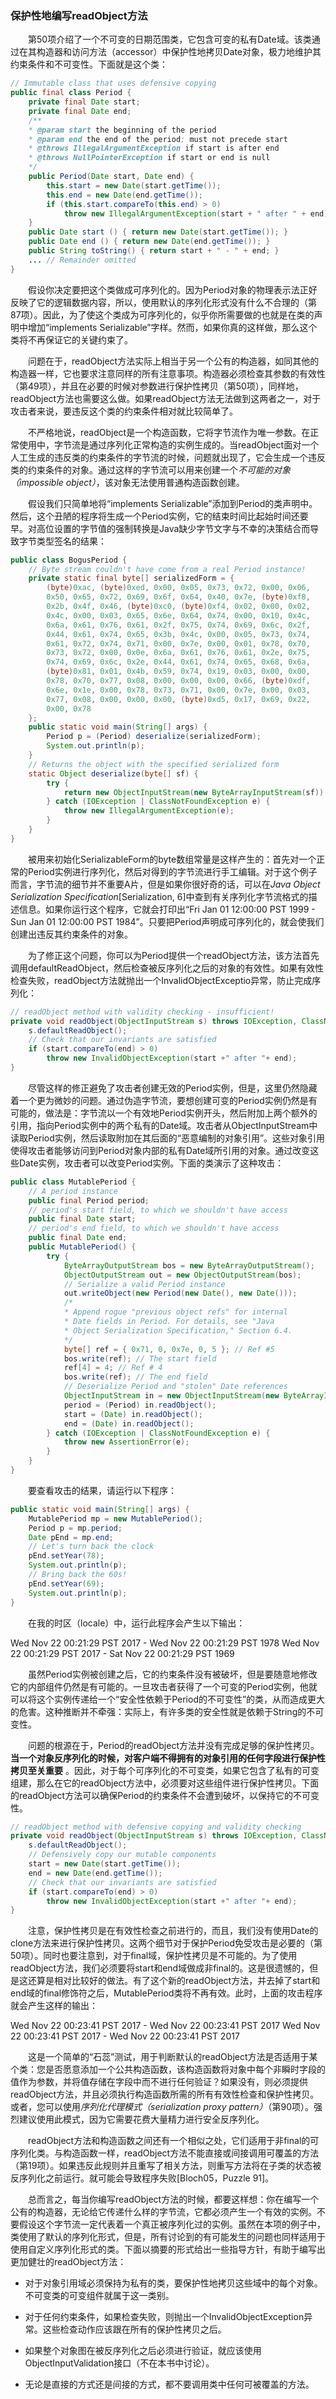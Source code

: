### 保护性地编写readObject方法

&emsp;&emsp;第50项介绍了一个不可变的日期范围类，它包含可变的私有Date域。该类通过在其构造器和访问方法（accessor）中保护性地拷贝Date对象，极力地维护其约束条件和不可变性。下面就是这个类：

```java
// Immutable class that uses defensive copying
public final class Period {
    private final Date start;
    private final Date end;
    /**
    * @param start the beginning of the period
    * @param end the end of the period; must not precede start
    * @throws IllegalArgumentException if start is after end
    * @throws NullPointerException if start or end is null
    */
    public Period(Date start, Date end) {
        this.start = new Date(start.getTime());
        this.end = new Date(end.getTime());
        if (this.start.compareTo(this.end) > 0)
            throw new IllegalArgumentException(start + " after " + end);
    }
    public Date start () { return new Date(start.getTime()); }
    public Date end () { return new Date(end.getTime()); }
    public String toString() { return start + " - " + end; }
    ... // Remainder omitted
}
```

&emsp;&emsp;假设你决定要把这个类做成可序列化的。因为Period对象的物理表示法正好反映了它的逻辑数据内容，所以，使用默认的序列化形式没有什么不合理的（第87项）。因此，为了使这个类成为可序列化的，似乎你所需要做的也就是在类的声明中增加“implements Serializable”字样。然而，如果你真的这样做，那么这个类将不再保证它的关键约束了。

&emsp;&emsp;问题在于，readObject方法实际上相当于另一个公有的构造器，如同其他的构造器一样，它也要求注意同样的所有注意事项。构造器必须检查其参数的有效性（第49项），并且在必要的时候对参数进行保护性拷贝（第50项），同样地，readObject方法也需要这么做。如果readObject方法无法做到这两者之一，对于攻击者来说，要违反这个类的约束条件相对就比较简单了。

&emsp;&emsp;不严格地说，readObject是一个构造函数，它将字节流作为唯一参数。在正常使用中，字节流是通过序列化正常构造的实例生成的。当readObject面对一个人工生成的违反类的约束条件的字节流的时候，问题就出现了，它会生成一个违反类的约束条件的对象。通过这样的字节流可以用来创建一个*不可能的对象（impossible object）*，该对象无法使用普通构造函数创建。

&emsp;&emsp;假设我们只简单地将“implements Serializable”添加到Period的类声明中。然后，这个丑陋的程序将生成一个Period实例，它的结束时间比起始时间还要早。对高位设置的字节值的强制转换是Java缺少字节文字与不幸的决策结合而导致字节类型签名的结果：

```java
public class BogusPeriod {
    // Byte stream couldn't have come from a real Period instance!
    private static final byte[] serializedForm = {
        (byte)0xac, (byte)0xed, 0x00, 0x05, 0x73, 0x72, 0x00, 0x06,
        0x50, 0x65, 0x72, 0x69, 0x6f, 0x64, 0x40, 0x7e, (byte)0xf8,
        0x2b, 0x4f, 0x46, (byte)0xc0, (byte)0xf4, 0x02, 0x00, 0x02,
        0x4c, 0x00, 0x03, 0x65, 0x6e, 0x64, 0x74, 0x00, 0x10, 0x4c,
        0x6a, 0x61, 0x76, 0x61, 0x2f, 0x75, 0x74, 0x69, 0x6c, 0x2f,
        0x44, 0x61, 0x74, 0x65, 0x3b, 0x4c, 0x00, 0x05, 0x73, 0x74,
        0x61, 0x72, 0x74, 0x71, 0x00, 0x7e, 0x00, 0x01, 0x78, 0x70,
        0x73, 0x72, 0x00, 0x0e, 0x6a, 0x61, 0x76, 0x61, 0x2e, 0x75,
        0x74, 0x69, 0x6c, 0x2e, 0x44, 0x61, 0x74, 0x65, 0x68, 0x6a,
        (byte)0x81, 0x01, 0x4b, 0x59, 0x74, 0x19, 0x03, 0x00, 0x00,
        0x78, 0x70, 0x77, 0x08, 0x00, 0x00, 0x00, 0x66, (byte)0xdf,
        0x6e, 0x1e, 0x00, 0x78, 0x73, 0x71, 0x00, 0x7e, 0x00, 0x03,
        0x77, 0x08, 0x00, 0x00, 0x00, (byte)0xd5, 0x17, 0x69, 0x22,
        0x00, 0x78
    };
    public static void main(String[] args) {
        Period p = (Period) deserialize(serializedForm);
        System.out.println(p);
    }
    // Returns the object with the specified serialized form
    static Object deserialize(byte[] sf) {
        try {
            return new ObjectInputStream(new ByteArrayInputStream(sf)).readObject();
        } catch (IOException | ClassNotFoundException e) {
            throw new IllegalArgumentException(e);
        }
    }
}
```

&emsp;&emsp;被用来初始化SerializableForm的byte数组常量是这样产生的：首先对一个正常的Period实例进行序列化，然后对得到的字节流进行手工编辑。对于这个例子而言，字节流的细节并不重要A片，但是如果你很好奇的话，可以在*Java Object Serialization Specification*\[Serialization, 6\]中查到有关序列化字节流格式的描述信息。如果你运行这个程序，它就会打印出“Fri Jan 01 12:00:00 PST 1999 - Sun Jan 01 12:00:00 PST 1984”。只要把Period声明成可序列化的，就会使我们创建出违反其约束条件的对象。

&emsp;&emsp;为了修正这个问题，你可以为Period提供一个readObject方法，该方法首先调用defaultReadObject，然后检查被反序列化之后的对象的有效性。如果有效性检查失败，readObject方法就抛出一个InvalidObjectExceptio异常，防止完成序列化：

```java
// readObject method with validity checking - insufficient!
private void readObject(ObjectInputStream s) throws IOException, ClassNotFoundException {
    s.defaultReadObject();
    // Check that our invariants are satisfied
    if (start.compareTo(end) > 0)
        throw new InvalidObjectException(start +" after "+ end);
}
```

&emsp;&emsp;尽管这样的修正避免了攻击者创建无效的Period实例，但是，这里仍然隐藏着一个更为微妙的问题。通过伪造字节流，要想创建可变的Period实例仍然是有可能的，做法是：字节流以一个有效地Period实例开头，然后附加上两个额外的引用，指向Period实例中的两个私有的Date域。攻击者从ObjectInputStream中读取Period实例，然后读取附加在其后面的“恶意编制的对象引用”。这些对象引用使得攻击者能够访问到Period对象内部的私有Date域所引用的对象。通过改变这些Date实例，攻击者可以改变Period实例。下面的类演示了这种攻击：

```java
public class MutablePeriod {
    // A period instance
    public final Period period;
    // period's start field, to which we shouldn't have access
    public final Date start;
    // period's end field, to which we shouldn't have access
    public final Date end;
    public MutablePeriod() {
        try {
            ByteArrayOutputStream bos = new ByteArrayOutputStream();
            ObjectOutputStream out = new ObjectOutputStream(bos);
            // Serialize a valid Period instance
            out.writeObject(new Period(new Date(), new Date()));
            /*
            * Append rogue "previous object refs" for internal
            * Date fields in Period. For details, see "Java
            * Object Serialization Specification," Section 6.4.
            */
            byte[] ref = { 0x71, 0, 0x7e, 0, 5 }; // Ref #5
            bos.write(ref); // The start field
            ref[4] = 4; // Ref # 4
            bos.write(ref); // The end field
            // Deserialize Period and "stolen" Date references
            ObjectInputStream in = new ObjectInputStream(new ByteArrayInputStream(bos.toByteArray()));
            period = (Period) in.readObject();
            start = (Date) in.readObject();
            end = (Date) in.readObject();
        } catch (IOException | ClassNotFoundException e) {
            throw new AssertionError(e);
        }
    }
}
```

&emsp;&emsp;要查看攻击的结果，请运行以下程序：

```java
public static void main(String[] args) {
    MutablePeriod mp = new MutablePeriod();
    Period p = mp.period;
    Date pEnd = mp.end;
    // Let's turn back the clock
    pEnd.setYear(78);
    System.out.println(p);
    // Bring back the 60s!
    pEnd.setYear(69);
    System.out.println(p);
}
```

&emsp;&emsp;在我的时区（locale）中，运行此程序会产生以下输出：

Wed Nov 22 00:21:29 PST 2017 - Wed Nov 22 00:21:29 PST 1978
Wed Nov 22 00:21:29 PST 2017 - Sat Nov 22 00:21:29 PST 1969

&emsp;&emsp;虽然Period实例被创建之后，它的约束条件没有被破坏，但是要随意地修改它的内部组件仍然是有可能的。一旦攻击者获得了一个可变的Period实例，他就可以将这个实例传递给一个“安全性依赖于Period的不可变性”的类，从而造成更大的危害。这种推断并不牵强：实际上，有许多类的安全性就是依赖于String的不可变性。

&emsp;&emsp;问题的根源在于，Period的readObject方法并没有完成足够的保护性拷贝。**当一个对象反序列化的时候，对客户端不得拥有的对象引用的任何字段进行保护性拷贝至关重要** 。因此，对于每个可序列化的不可变类，如果它包含了私有的可变组建，那么在它的readObject方法中，必须要对这些组件进行保护性拷贝。下面的readObject方法可以确保Period的约束条件不会遭到破坏，以保持它的不可变性。

```java
// readObject method with defensive copying and validity checking
private void readObject(ObjectInputStream s) throws IOException, ClassNotFoundException {
    s.defaultReadObject();
    // Defensively copy our mutable components
    start = new Date(start.getTime());
    end = new Date(end.getTime());
    // Check that our invariants are satisfied
    if (start.compareTo(end) > 0)
        throw new InvalidObjectException(start +" after "+ end);
}
```

&emsp;&emsp;注意，保护性拷贝是在有效性检查之前进行的，而且，我们没有使用Date的clone方法来进行保护性拷贝。这两个细节对于保护Period免受攻击是必要的（第50项）。同时也要注意到，对于final域，保护性拷贝是不可能的。为了使用readObject方法，我们必须要将start和end域做成非final的。这是很遗憾的，但是这还算是相对比较好的做法。有了这个新的readObject方法，并去掉了start和end域的final修饰符之后，MutablePeriod类将不再有效。此时，上面的攻击程序就会产生这样的输出：

Wed Nov 22 00:23:41 PST 2017 - Wed Nov 22 00:23:41 PST 2017
Wed Nov 22 00:23:41 PST 2017 - Wed Nov 22 00:23:41 PST 2017

&emsp;&emsp;这是一个简单的“石蕊”测试，用于判断默认的readObject方法是否适用于某个类：您是否愿意添加一个公共构造函数，该构造函数将对象中每个非瞬时字段的值作为参数，并将值存储在字段中而不进行任何验证？如果没有，则必须提供readObject方法，并且必须执行构造函数所需的所有有效性检查和保护性拷贝。或者，您可以使用*序列化代理模式（serialization proxy pattern）*（第90项）。强烈建议使用此模式，因为它需要花费大量精力进行安全反序列化。

&emsp;&emsp;readObject方法和构造函数之间还有一个相似之处，它们适用于非final的可序列化类。与构造函数一样，readObject方法不能直接或间接调用可覆盖的方法（第19项）。如果违反此规则并且重写了相关方法，则重写方法将在子类的状态被反序列化之前运行。就可能会导致程序失败\[Bloch05，Puzzle 91\]。

&emsp;&emsp;总而言之，每当你编写readObject方法的时候，都要这样想：你在编写一个公有的构造器，无论给它传递什么样的字节流，它都必须产生一个有效的实例。不要假设这个字节流一定代表着一个真正被序列化过的实例。虽然在本项的例子中，类使用了默认的序列化形式，但是，所有讨论到的有可能发生的问题也同样适用于使用自定义序列化形式的类。下面以摘要的形式给出一些指导方针，有助于编写出更加健壮的readObject方法：

- 对于对象引用域必须保持为私有的类，要保护性地拷贝这些域中的每个对象。不可变类的可变组件就属于这一类别。

- 对于任何约束条件，如果检查失败，则抛出一个InvalidObjectException异常。这些检查动作应该跟在所有的保护性拷贝之后。

- 如果整个对象图在被反序列化之后必须进行验证，就应该使用ObjectInputValidation接口（不在本书中讨论）。

- 无论是直接的方式还是间接的方式，都不要调用类中任何可被覆盖的方法。